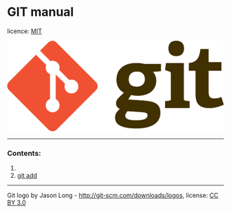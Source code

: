 # GIT manual

licence: [MIT](./license.md)

![git logo](assets\1920px-Git-logo.svg.png)

-------
### Contents:
1.
2. [git add](./add.md)



------

Git logo by Jason Long - http://git-scm.com/downloads/logos, license: [CC BY 3.0](https://creativecommons.org/licenses/by/3.0/)
